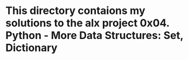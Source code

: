 # This directory contaions my solutions to the alx project 0x04. Python - More Data Structures: Set, Dictionary
